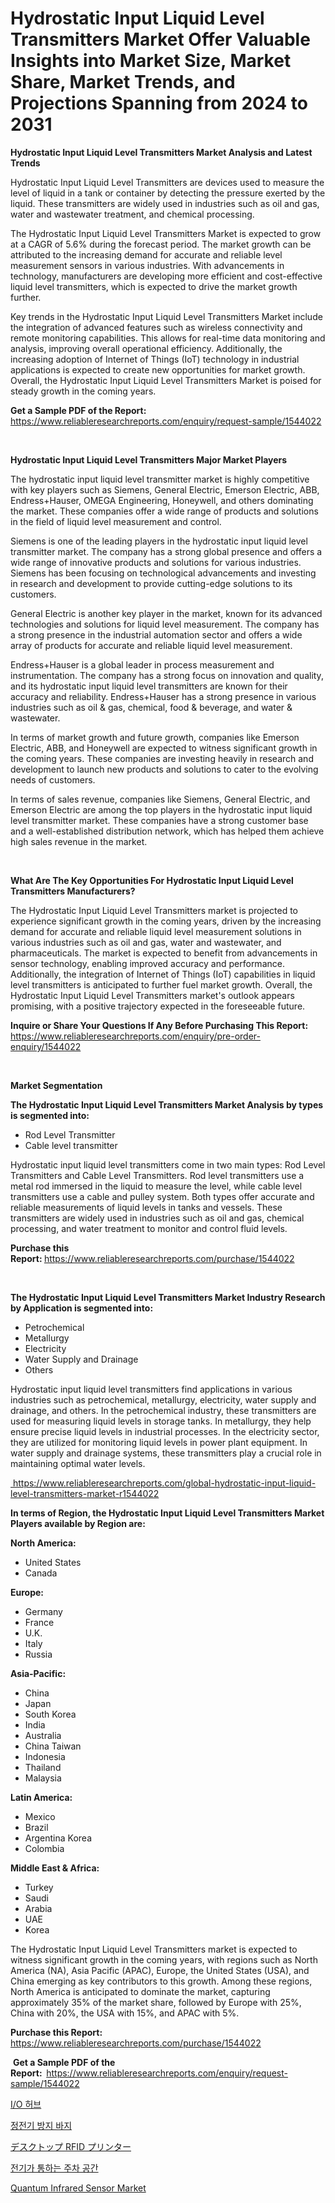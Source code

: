 <p><h1>Hydrostatic Input Liquid Level Transmitters Market Offer Valuable Insights into Market Size, Market Share, Market Trends, and Projections Spanning from 2024 to 2031</h1></p><p><strong>Hydrostatic Input Liquid Level Transmitters Market Analysis and Latest Trends</strong></p>
<p><p>Hydrostatic Input Liquid Level Transmitters are devices used to measure the level of liquid in a tank or container by detecting the pressure exerted by the liquid. These transmitters are widely used in industries such as oil and gas, water and wastewater treatment, and chemical processing.</p><p>The Hydrostatic Input Liquid Level Transmitters Market is expected to grow at a CAGR of 5.6% during the forecast period. The market growth can be attributed to the increasing demand for accurate and reliable level measurement sensors in various industries. With advancements in technology, manufacturers are developing more efficient and cost-effective liquid level transmitters, which is expected to drive the market growth further.</p><p>Key trends in the Hydrostatic Input Liquid Level Transmitters Market include the integration of advanced features such as wireless connectivity and remote monitoring capabilities. This allows for real-time data monitoring and analysis, improving overall operational efficiency. Additionally, the increasing adoption of Internet of Things (IoT) technology in industrial applications is expected to create new opportunities for market growth. Overall, the Hydrostatic Input Liquid Level Transmitters Market is poised for steady growth in the coming years.</p></p>
<p><strong>Get a Sample PDF of the Report:&nbsp;</strong> <a href="https://www.reliableresearchreports.com/enquiry/request-sample/1544022">https://www.reliableresearchreports.com/enquiry/request-sample/1544022</a></p>
<p>&nbsp;</p>
<p><strong>Hydrostatic Input Liquid Level Transmitters Major Market Players</strong></p>
<p><p>The hydrostatic input liquid level transmitter market is highly competitive with key players such as Siemens, General Electric, Emerson Electric, ABB, Endress+Hauser, OMEGA Engineering, Honeywell, and others dominating the market. These companies offer a wide range of products and solutions in the field of liquid level measurement and control.</p><p>Siemens is one of the leading players in the hydrostatic input liquid level transmitter market. The company has a strong global presence and offers a wide range of innovative products and solutions for various industries. Siemens has been focusing on technological advancements and investing in research and development to provide cutting-edge solutions to its customers.</p><p>General Electric is another key player in the market, known for its advanced technologies and solutions for liquid level measurement. The company has a strong presence in the industrial automation sector and offers a wide array of products for accurate and reliable liquid level measurement.</p><p>Endress+Hauser is a global leader in process measurement and instrumentation. The company has a strong focus on innovation and quality, and its hydrostatic input liquid level transmitters are known for their accuracy and reliability. Endress+Hauser has a strong presence in various industries such as oil & gas, chemical, food & beverage, and water & wastewater.</p><p>In terms of market growth and future growth, companies like Emerson Electric, ABB, and Honeywell are expected to witness significant growth in the coming years. These companies are investing heavily in research and development to launch new products and solutions to cater to the evolving needs of customers.</p><p>In terms of sales revenue, companies like Siemens, General Electric, and Emerson Electric are among the top players in the hydrostatic input liquid level transmitter market. These companies have a strong customer base and a well-established distribution network, which has helped them achieve high sales revenue in the market.</p></p>
<p>&nbsp;</p>
<p><strong>What Are The Key Opportunities For Hydrostatic Input Liquid Level Transmitters Manufacturers?</strong></p>
<p><p>The Hydrostatic Input Liquid Level Transmitters market is projected to experience significant growth in the coming years, driven by the increasing demand for accurate and reliable liquid level measurement solutions in various industries such as oil and gas, water and wastewater, and pharmaceuticals. The market is expected to benefit from advancements in sensor technology, enabling improved accuracy and performance. Additionally, the integration of Internet of Things (IoT) capabilities in liquid level transmitters is anticipated to further fuel market growth. Overall, the Hydrostatic Input Liquid Level Transmitters market's outlook appears promising, with a positive trajectory expected in the foreseeable future.</p></p>
<p><strong>Inquire or Share Your Questions If Any Before Purchasing This Report:</strong> <a href="https://www.reliableresearchreports.com/enquiry/pre-order-enquiry/1544022">https://www.reliableresearchreports.com/enquiry/pre-order-enquiry/1544022</a></p>
<p>&nbsp;</p>
<p><strong>Market Segmentation</strong></p>
<p><strong>The Hydrostatic Input Liquid Level Transmitters Market Analysis by types is segmented into:</strong></p>
<p><ul><li>Rod Level Transmitter</li><li>Cable level transmitter</li></ul></p>
<p><p>Hydrostatic input liquid level transmitters come in two main types: Rod Level Transmitters and Cable Level Transmitters. Rod level transmitters use a metal rod immersed in the liquid to measure the level, while cable level transmitters use a cable and pulley system. Both types offer accurate and reliable measurements of liquid levels in tanks and vessels. These transmitters are widely used in industries such as oil and gas, chemical processing, and water treatment to monitor and control fluid levels.</p></p>
<p><strong>Purchase this Report:&nbsp;</strong><a href="https://www.reliableresearchreports.com/purchase/1544022">https://www.reliableresearchreports.com/purchase/1544022</a></p>
<p>&nbsp;</p>
<p><strong>The Hydrostatic Input Liquid Level Transmitters Market Industry Research by Application is segmented into:</strong></p>
<p><ul><li>Petrochemical</li><li>Metallurgy</li><li>Electricity</li><li>Water Supply and Drainage</li><li>Others</li></ul></p>
<p><p>Hydrostatic input liquid level transmitters find applications in various industries such as petrochemical, metallurgy, electricity, water supply and drainage, and others. In the petrochemical industry, these transmitters are used for measuring liquid levels in storage tanks. In metallurgy, they help ensure precise liquid levels in industrial processes. In the electricity sector, they are utilized for monitoring liquid levels in power plant equipment. In water supply and drainage systems, these transmitters play a crucial role in maintaining optimal water levels.</p></p>
<p><a href="https://www.reliableresearchreports.com/global-hydrostatic-input-liquid-level-transmitters-market-r1544022">&nbsp;https://www.reliableresearchreports.com/global-hydrostatic-input-liquid-level-transmitters-market-r1544022</a></p>
<p><strong>In terms of Region, the Hydrostatic Input Liquid Level Transmitters Market Players available by Region are:</strong></p>
<p>
    <p> <strong> North America: </strong>
        <ul>
            <li>United States</li>
            <li>Canada</li>
        </ul>
        </p> 
    <p> <strong> Europe: </strong>
        <ul>
            <li>Germany</li>
            <li>France</li>
            <li>U.K.</li>
            <li>Italy</li>
            <li>Russia</li>
        </ul>
        </p> 
    <p> <strong> Asia-Pacific: </strong>
        <ul>
            <li>China</li>
            <li>Japan</li>
            <li>South Korea</li>
            <li>India</li>
            <li>Australia</li>
            <li>China Taiwan</li>
            <li>Indonesia</li>
            <li>Thailand</li>
            <li>Malaysia</li>
        </ul>
        </p> 
    <p> <strong> Latin America: </strong>
        <ul>
            <li>Mexico</li>
            <li>Brazil</li>
            <li>Argentina Korea</li>
            <li>Colombia</li>
        </ul>
        </p> 
    <p> <strong> Middle East & Africa: </strong>
        <ul>
            <li>Turkey</li>
            <li>Saudi</li>
            <li>Arabia</li>
            <li>UAE</li>
            <li>Korea</li>
        </ul>
    </p>
    </p>
<p><p>The Hydrostatic Input Liquid Level Transmitters market is expected to witness significant growth in the coming years, with regions such as North America (NA), Asia Pacific (APAC), Europe, the United States (USA), and China emerging as key contributors to this growth. Among these regions, North America is anticipated to dominate the market, capturing approximately 35% of the market share, followed by Europe with 25%, China with 20%, the USA with 15%, and APAC with 5%.</p></p>
<p><strong>Purchase this Report: </strong><a href="https://www.reliableresearchreports.com/purchase/1544022">https://www.reliableresearchreports.com/purchase/1544022</a></p>
<p>&nbsp;<strong>Get a Sample PDF of the Report:&nbsp;&nbsp;</strong><a href="https://www.reliableresearchreports.com/enquiry/request-sample/1544022">https://www.reliableresearchreports.com/enquiry/request-sample/1544022</a></p>
<p><strong></strong></p>
<p><p><a href="https://medium.com/@pepo3k/%EC%9E%85%EC%B6%9C%EB%A0%A5-%ED%97%88%EB%B8%8C-%EC%8B%9C%EC%9E%A5-%EA%B7%9C%EB%AA%A8-%EC%A0%90%EC%9C%A0%EC%9C%A8-%EB%B0%8F-%ED%8A%B8%EB%A0%8C%EB%93%9C-%EB%B6%84%EC%84%9D-%EB%B3%B4%EA%B3%A0%EC%84%9C-%EC%B5%9C%EC%A2%85-%EC%82%AC%EC%9A%A9-%EC%82%B0%EC%97%85-%EC%9E%90%EB%8F%99%ED%99%94-%EC%8B%9D%ED%92%88-%EB%B0%8F-%EC%9D%8C%EB%A3%8C-%EC%82%B0%EC%97%85-%EC%9E%90%EB%8F%99%EC%B0%A8-%EC%82%B0%EC%97%85-%EA%B8%B0%ED%83%80-%EC%9B%90%EC%9E%90%EC%9E%AC%EB%B3%84-%EB%B0%8F-2031%EB%85%84%EA%B9%8C%EC%A7%80%EC%9D%98-%EC%98%88%EC%B8%A1%EC%97%90-%EB%94%B0%EB%9D%BC-fe6b7d3b4b21">I/O 허브</a></p><p><a href="https://github.com/rrmadityapu/Market-Research-Report-List-1/blob/main/3411653157338.md">정전기 방지 바지</a></p><p><a href="https://github.com/decker5351/Market-Research-Report-List-1/blob/main/4754400148138.md">デスクトップ RFID プリンター</a></p><p><a href="https://github.com/vanessagrant665567/Market-Research-Report-List-1/blob/main/8975747157337.md">전기가 통하는 주차 공간</a></p><p><a href="https://github.com/janetchuadff364/Market-Research-Report-List-1/blob/main/quantum-infrared-sensor-market.md">Quantum Infrared Sensor Market</a></p></p>